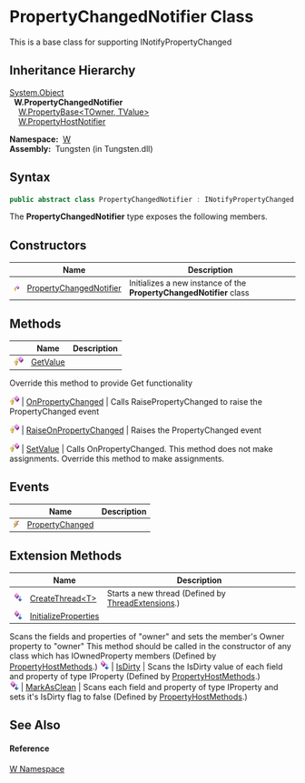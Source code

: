 PropertyChangedNotifier Class
=============================
  
This is a base class for supporting INotifyPropertyChanged



Inheritance Hierarchy
---------------------
[System.Object][1]  
  **W.PropertyChangedNotifier**  
    [W.PropertyBase&lt;TOwner, TValue>][2]  
    [W.PropertyHostNotifier][3]  

  **Namespace:**  [W][4]  
  **Assembly:**  Tungsten (in Tungsten.dll)

Syntax
------

```csharp
public abstract class PropertyChangedNotifier : INotifyPropertyChanged
```

The **PropertyChangedNotifier** type exposes the following members.


Constructors
------------

                    | Name                         | Description                                                         
------------------- | ---------------------------- | ------------------------------------------------------------------- 
![Protected method] | [PropertyChangedNotifier][5] | Initializes a new instance of the **PropertyChangedNotifier** class 


Methods
-------

                    | Name                        | Description                                                                                               
------------------- | --------------------------- | --------------------------------------------------------------------------------------------------------- 
![Protected method] | [GetValue][6]               | 
Override this method to provide Get functionality
                                                     
![Protected method] | [OnPropertyChanged][7]      | 
Calls RaisePropertyChanged to raise the PropertyChanged event
                                         
![Protected method] | [RaiseOnPropertyChanged][8] | 
Raises the PropertyChanged event
                                                                      
![Protected method] | [SetValue][9]               | 
Calls OnPropertyChanged. This method does not make assignments. Override this method to make assignments.
 


Events
------

                | Name                  | Description 
--------------- | --------------------- | ----------- 
![Public event] | [PropertyChanged][10] |             


Extension Methods
-----------------

                           | Name                       | Description                                                                                                                                                                                                                      
-------------------------- | -------------------------- | -------------------------------------------------------------------------------------------------------------------------------------------------------------------------------------------------------------------------------- 
![Public Extension Method] | [CreateThread&lt;T>][11]   | Starts a new thread (Defined by [ThreadExtensions][12].)                                                                                                                                                                         
![Public Extension Method] | [InitializeProperties][13] | 
Scans the fields and properties of "owner" and sets the member's Owner property to "owner" This method should be called in the constructor of any class which has IOwnedProperty members
 (Defined by [PropertyHostMethods][14].) 
![Public Extension Method] | [IsDirty][15]              | 
Scans the IsDirty value of each field and property of type IProperty
 (Defined by [PropertyHostMethods][14].)                                                                                                                 
![Public Extension Method] | [MarkAsClean][16]          | 
Scans each field and property of type IProperty and sets it's IsDirty flag to false
 (Defined by [PropertyHostMethods][14].)                                                                                                  


See Also
--------

#### Reference
[W Namespace][4]  

[1]: http://msdn.microsoft.com/en-us/library/e5kfa45b
[2]: ../PropertyBase_2/README.md
[3]: ../PropertyHostNotifier/README.md
[4]: ../README.md
[5]: _ctor.md
[6]: GetValue.md
[7]: OnPropertyChanged.md
[8]: RaiseOnPropertyChanged.md
[9]: SetValue.md
[10]: PropertyChanged.md
[11]: ../../W.Threading/ThreadExtensions/CreateThread__1.md
[12]: ../../W.Threading/ThreadExtensions/README.md
[13]: ../PropertyHostMethods/InitializeProperties.md
[14]: ../PropertyHostMethods/README.md
[15]: ../PropertyHostMethods/IsDirty.md
[16]: ../PropertyHostMethods/MarkAsClean.md
[17]: ../../_icons/Help.png
[Protected method]: ../../_icons/protmethod.gif "Protected method"
[Public event]: ../../_icons/pubevent.gif "Public event"
[Public Extension Method]: ../../_icons/pubextension.gif "Public Extension Method"